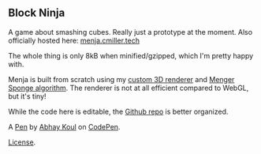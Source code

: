 Block Ninja
-----------
A game about smashing cubes. Really just a prototype at the moment.  Also officially hosted here: [menja.cmiller.tech](https://menja.cmiller.tech/)

The whole thing is only 8kB when minified/gzipped, which I'm pretty happy with.

Menja is built from scratch using my [custom 3D renderer](https://codepen.io/MillerTime/pen/eLjxKB) and [Menger Sponge algorithm](https://codepen.io/MillerTime/pen/oaLZmW). The renderer is not at all efficient compared to WebGL, but it's tiny!

While the code here is editable, the [Github repo](https://github.com/MilllerTime/menja) is better organized.

A [Pen](https://codepen.io/Abhay-Koul/pen/OJaOJwY) by [Abhay Koul](https://codepen.io/Abhay-Koul) on [CodePen](https://codepen.io).

[License](https://codepen.io/license/pen/OJaOJwY).